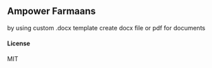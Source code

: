 ## Ampower Farmaans

by using custom .docx template create docx file or pdf for documents

#### License

MIT
